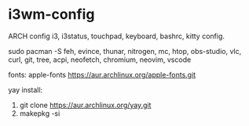 # i3wm-config

ARCH config i3, i3status, touchpad, keyboard, bashrc, kitty config.

sudo pacman -S feh, evince, thunar, nitrogen, mc, htop, obs-studio, vlc, curl, git, tree, acpi, neofetch, chromium, neovim, vscode

fonts: apple-fonts https://aur.archlinux.org/apple-fonts.git

yay install: 
1. git clone https://aur.archlinux.org/yay.git
2. makepkg -si
